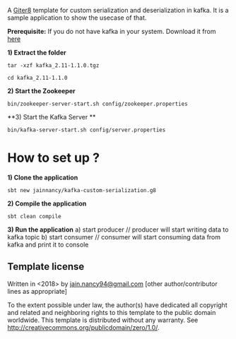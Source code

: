 A [Giter8][g8] template for custom serialization and deserialization in kafka. It is a sample application to show the usecase of that.

**Prerequisite:**
If you do not have kafka in your system. Download it from [here](https://www.apache.org/dyn/closer.cgi?path=/kafka/1.1.0/kafka_2.11-1.1.0.tgz)

**1) Extract the folder**

```tar -xzf kafka_2.11-1.1.0.tgz```

```cd kafka_2.11-1.1.0 ```

**2) Start the Zookeeper**

```bin/zookeeper-server-start.sh config/zookeeper.properties```

**3) Start the Kafka Server **

```bin/kafka-server-start.sh config/server.properties```

# How to set up ?

**1) Clone the application**

```sbt new jainnancy/kafka-custom-serialization.g8```

**2) Compile the application**

```sbt clean compile ```

**3) Run the application**
     a) start producer // producer will start writing data to kafka topic
     b) start consumer // consumer will start consuming data from kafka and print it to console


Template license
----------------
Written in <2018> by <Nancy Jain> <jain.nancy94@gmail.com>
[other author/contributor lines as appropriate]

To the extent possible under law, the author(s) have dedicated all copyright and related
and neighboring rights to this template to the public domain worldwide.
This template is distributed without any warranty. See <http://creativecommons.org/publicdomain/zero/1.0/>.

[g8]: http://www.foundweekends.org/giter8/
